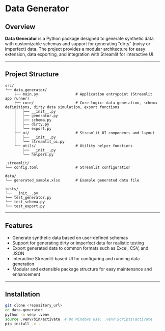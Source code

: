# Data Generator

## Overview

**Data Generator** is a Python package designed to generate synthetic data with customizable schemas and support for generating "dirty" (noisy or imperfect) data. The project provides a modular architecture for easy extension, data exporting, and integration with Streamlit for interactive UI.

---

## Project Structure
```
src/
└── data_generator/
    ├── main.py                 # Application entrypoint (Streamlit app runner)
    ├── core/                   # Core logic: data generation, schema definitions, dirty data simulation, export functions
    │   ├── __init__.py
    │   ├── generator.py
    │   ├── schema.py
    │   ├── dirty.py
    │   └── export.py
    ├── ui/                     # Streamlit UI components and layout
    │   ├── __init__.py
    │   └── streamlit_ui.py
    └── utils/                  # Utility helper functions
        ├── __init__.py
        └── helpers.py

.streamlit/
└── config.toml                 # Streamlit configuration

data/
└── generated_sample.xlsx       # Example generated data file

tests/
└── __init__.py
└── test_generator.py
└── test_schema.py
└── test_export.py
```


---

## Features

- Generate synthetic data based on user-defined schemas
- Support for generating dirty or imperfect data for realistic testing
- Export generated data to common formats such as Excel, CSV, and JSON
- Interactive Streamlit-based UI for configuring and running data generation
- Modular and extensible package structure for easy maintenance and enhancement

---

## Installation

```bash
git clone <repository_url>
cd data-generator
python -m venv .venv
source .venv/bin/activate  # On Windows use: .venv\Scripts\activate
pip install -e .
